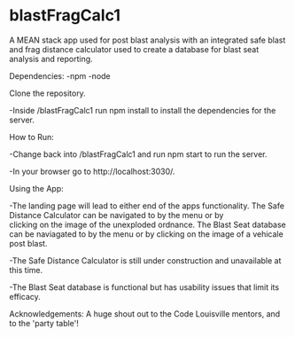 # blastFragCalc1
A MEAN stack app used for post blast analysis with an integrated safe blast and frag distance calculator used to create a database for 
blast seat analysis and reporting.

Dependencies:
-npm
-node

Clone the repository.

-Inside /blastFragCalc1 run npm install to install the dependencies for the server.


How to Run:

-Change back into /blastFragCalc1 and run npm start to run the server.

-In your browser go to http://localhost:3030/.


Using the App:

-The landing page will lead to either end of the apps functionality. The Safe Distance Calculator can be navigated to by the menu or by  
clicking on the image of the unexploded ordnance. The Blast Seat database can be naviagated to by the menu or by clicking on the image of
a vehicale post blast.

-The Safe Distance Calculator is still under construction and unavailable at this time. 

-The Blast Seat database is functional but has usability issues that limit its efficacy. 


Acknowledgements:
A huge shout out to the Code Louisville mentors, and to the 'party table'!
